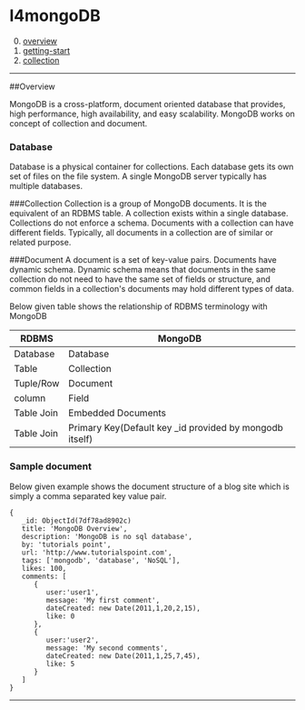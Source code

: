 l4mongoDB
=========

0. [overview](/readme.md)    
1.  [getting-start](/doc/database.md "database")    
2.  [collection](/doc/collection.md "collection")    
 

------------------------------------------

##Overview

MongoDB is a cross-platform, document oriented database that provides, high performance, high availability,
and easy scalability. MongoDB works on concept of collection and document.

### Database
Database is a physical container for collections. Each database gets its own set
of files on the file system. A single MongoDB server typically has multiple databases.

###Collection
Collection is a group of MongoDB documents. It is the equivalent of an RDBMS table.
A collection exists within a single database. Collections do not enforce a schema.
Documents with a collection can have different fields. Typically, all documents 
in a collection are of similar or related purpose.

###Document
A document is a set of key-value pairs. Documents have dynamic schema.
Dynamic schema means that documents in the same collection do not need to 
have the same set of fields or structure, and common fields in a collection's
documents may hold different types of data.

Below given table shows the relationship of RDBMS terminology with MongoDB

|  RDBMS  |  MongoDB  |
|---| --- |
| Database | Database |
| Table | Collection |
| Tuple/Row | Document |
| column | Field |
| Table Join | Embedded Documents |
| Table Join | Primary Key(Default key \_id provided by mongodb itself) |

### Sample document
Below given example shows the document structure of a blog site which is simply 
a comma separated key value pair.

```
{
   _id: ObjectId(7df78ad8902c)
   title: 'MongoDB Overview', 
   description: 'MongoDB is no sql database',
   by: 'tutorials point',
   url: 'http://www.tutorialspoint.com',
   tags: ['mongodb', 'database', 'NoSQL'],
   likes: 100, 
   comments: [	
      {
         user:'user1',
         message: 'My first comment',
         dateCreated: new Date(2011,1,20,2,15),
         like: 0 
      },
      {
         user:'user2',
         message: 'My second comments',
         dateCreated: new Date(2011,1,25,7,45),
         like: 5
      }
   ]
}
```

--------------------------------------------
      

 





























